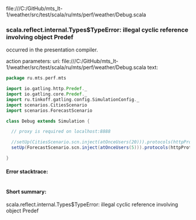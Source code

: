 file:///C:/GitHub/mts_lt-1/weather/src/test/scala/ru/mts/perf/weather/Debug.scala
### scala.reflect.internal.Types$TypeError: illegal cyclic reference involving object Predef

occurred in the presentation compiler.

action parameters:
uri: file:///C:/GitHub/mts_lt-1/weather/src/test/scala/ru/mts/perf/weather/Debug.scala
text:
```scala
package ru.mts.perf.mts

import io.gatling.http.Predef._
import io.gatling.core.Predef._
import ru.tinkoff.gatling.config.SimulationConfig._
import scenarios.CitiesScenario
import scenarios.ForecastScenario

class Debug extends Simulation {

  // proxy is required on localhost:8888

  //setUp(CitiesScenario.scn.inject(atOnceUsers(20))).protocols(httpProtocol).maxDuration(testDuration)
  setUp(ForecastScenario.scn.inject(atOnceUsers(5))).protocols(httpProtocol).maxDuration(testDuration)

}

```



#### Error stacktrace:

```

```
#### Short summary: 

scala.reflect.internal.Types$TypeError: illegal cyclic reference involving object Predef